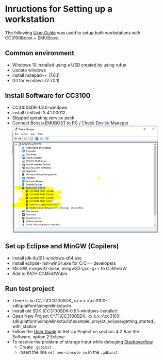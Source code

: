 # Inructions for Setting up a workstation
The following [User Guide](http://www.ti.com/lit/ug/swru375d/swru375d.pdf) was used to setup both workstations with CC3100Boost + EMUBoost

## Common environment

- Windows 10 installed using a USB created by using rufus
- Update windows
- Install notepad++ (7.6.1)
- Git for windows (2.20.1)

## Install Software for CC3100 

- CC3100SDK-1.3.0-windows
- Install Uniflash 3.4.1.00012
- Skipped updating service pack
- Connect Boost+EMUBOST to PC / Check Device Manager
![](./recognizedCC3100.PNG)

## Set up Eclipse and MinGW (Copilers)

- Install jdk-8u191-windows-x64.exe
- Install eclipse-inst-win64.exe for C/C++ developers
- MinGW, mingw32-base, mingw32-gcc-g++ to C:\MinGW
- Add to PATH C:\MinGW\bin

## Run test project

- There is no C:\TI\CC3100SDK_<x.x.x.>\cc3100-sdk\platform\simplelinkstudio
- Install old SDK (CC3100SDK-0.5.1-windows-installer)
- Open New Project C:\TI\CC3100SDK_<x.x.x.>\cc3100-sdk\platform\simplelinkstudio\example_project_eclipse\getting_started_with_station
- Follow the [User Guide](http://www.ti.com/lit/ug/swru375d/swru375d.pdf) to Set Up Project on section: 4.2 Run the Software, option 2 Eclipse  
- To resolve the problem of strange input while debuging [Stackoverflow](https://stackoverflow.com/a/19824801)
	- Create `.gdbinit` 
	- Insert the line `set new-console on` in the `.gdbinit`
